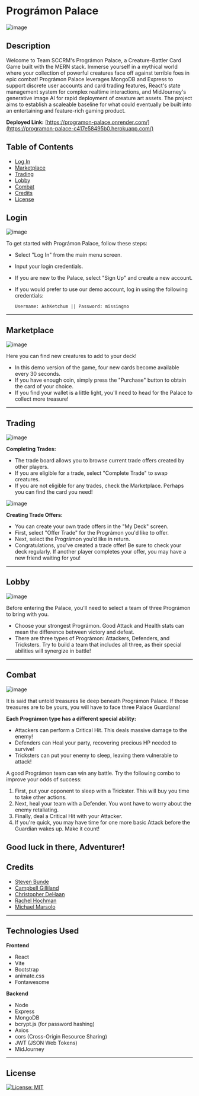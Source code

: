 # Prográmon Palace

![image](./client/src/images/homeMin.png)

## Description
Welcome to Team SCCRM's Prográmon Palace, a Creature-Battler Card Game built with the MERN stack. Immerse yourself in a mythical world where your collection of powerful creatures face off against terrible foes in epic combat! Prográmon Palace leverages MongoDB and Express to support discrete user accounts and card trading features, React's state management system for complex realtime interactions, and MidJourney's generative image AI for rapid deployment of creature art assets. The project aims to establish a scaleable baseline for what could eventually be built into an entertaining and feature-rich gaming product.

**Deployed Link:**  [https://programon-palace.onrender.com/](https://programon-palace-c417e58495b0.herokuapp.com/)

## Table of Contents
- [Log In](#login)
- [Marketplace](#marketplace)
- [Trading](#trading)
- [Lobby](#lobby)
- [Combat](#combat)
- [Credits](#credits)
- [License](#license)

## Login

![image](./client/src/images/screenshots/screenshot1.jpg)

To get started with Prográmon Palace, follow these steps:
- Select "Log In" from the main menu screen.
- Input your login credentials.
- If you are new to the Palace, select "Sign Up" and create a new account.
- If you would prefer to use our demo account, log in using the following credentials:  

    ```Username: AshKetchum || Password: missingno```
---

## Marketplace

![image](./client/src/images/screenshots/screenshot2.jpg)

Here you can find new creatures to add to your deck!
- In this demo version of the game, four new cards become available every 30 seconds.
- If you have enough coin, simply press the "Purchase" button to obtain the card of your choice.
- If you find your wallet is a little light, you'll need to head for the Palace to collect more treasure!
---

## Trading

![image](./client/src/images/screenshots/screenshot3.jpg)

**Completing Trades:**

- The trade board allows you to browse current trade offers created by other players.
- If you are eligible for a trade, select "Complete Trade" to swap creatures.
- If you are not eligible for any trades, check the Marketplace. Perhaps you can find the card you need!

![image](./client/src/images/screenshots/screenshot4.jpg)

**Creating Trade Offers:**

- You can create your own trade offers in the "My Deck" screen.
- First, select "Offer Trade" for the Prográmon you'd like to offer.
- Next, select the Prográmon you'd like in return.
- Congratulations, you've created a trade offer! Be sure to check your deck regularly. If another player completes your offer, you may have a new friend waiting for you!
---

## Lobby

![image](./client/src/images/screenshots/screenshot5.jpg)

Before entering the Palace, you'll need to select a team of three Prográmon to bring with you.
- Choose your strongest Prográmon. Good Attack and Health stats can mean the difference between victory and defeat.
- There are three types of Prográmon: Attackers, Defenders, and Tricksters. Try to build a team that includes all three, as their special abilities will synergize in battle!
---

## Combat

![image](./client/src/images/screenshots/screenshot6.jpg)

It is said that untold treasures lie deep beneath Prográmon Palace. If those treasures are to be yours, you will have to face three Palace Guardians!
  
**Each Prográmon type has a different special ability:**
- Attackers can perform a Critical Hit. This deals massive damage to the enemy!
- Defenders can Heal your party, recovering precious HP needed to survive!
- Tricksters can put your enemy to sleep, leaving them vulnerable to attack!  

A good Prográmon team can win any battle. Try the following combo to improve your odds of success:
1. First, put your opponent to sleep with a Trickster. This will buy you time to take other actions.
2. Next, heal your team with a Defender. You wont have to worry about the enemy retaliating.
3. Finally, deal a Critical Hit with your Attacker.
4. If you're quick, you may have time for one more basic Attack before the Guardian wakes up. Make it count!

**Good luck in there, Adventurer!**
---

## Credits

- <a href="https://github.com/Bunde20">Steven Bunde</a>
- <a href="https://github.com/CambiG1123">Campbell Gilliland</a>
- <a href="https://github.com/ChrisDeHaan">Christopher DeHaan</a>
- <a href="https://github.com/RachelCodes42">Rachel Hochman</a>
- <a href="https://github.com/Elrond-Hubbard">Michael Marsolo</a>
---

## Technologies Used

**Frontend**

- React
- Vite
- Bootstrap
- animate.css
- Fontawesome

**Backend**

- Node
- Express
- MongoDB
- bcrypt.js (for password hashing)
- Axios
- cors (Cross-Origin Resource Sharing)
- JWT (JSON Web Tokens)
- MidJourney
---
## License
<!-- Add license badge and explanation here -->
[![License: MIT](https://img.shields.io/badge/License-MIT-yellow.svg)](https://opensource.org/licenses/MIT)
